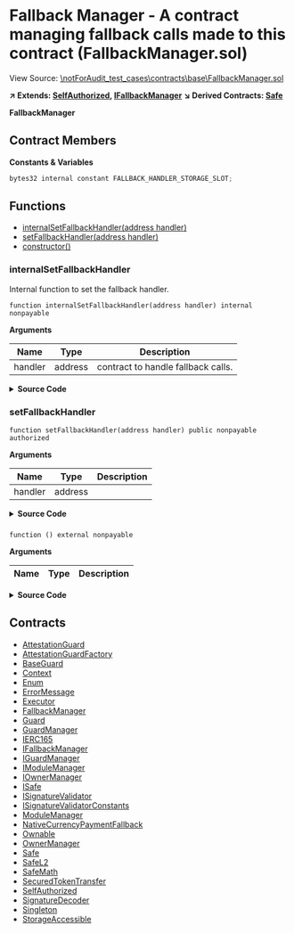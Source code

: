 # Fallback Manager - A contract managing fallback calls made to this contract (FallbackManager.sol)

View Source: [\notForAudit_test_cases\contracts\base\FallbackManager.sol](..\notForAudit_test_cases\contracts\base\FallbackManager.sol)

**↗ Extends: [SelfAuthorized](SelfAuthorized.md), [IFallbackManager](IFallbackManager.md)**
**↘ Derived Contracts: [Safe](Safe.md)**

**FallbackManager**

## Contract Members
**Constants & Variables**

```js
bytes32 internal constant FALLBACK_HANDLER_STORAGE_SLOT;

```

## Functions

- [internalSetFallbackHandler(address handler)](#internalsetfallbackhandler)
- [setFallbackHandler(address handler)](#setfallbackhandler)
- [constructor()](#)

### internalSetFallbackHandler

Internal function to set the fallback handler.

```solidity
function internalSetFallbackHandler(address handler) internal nonpayable
```

**Arguments**

| Name        | Type           | Description  |
| ------------- |------------- | -----|
| handler | address | contract to handle fallback calls. | 

<details>
	<summary><strong>Source Code</strong></summary>

```javascript
function internalSetFallbackHandler(address handler) internal {
        /*
            If a fallback handler is set to self, then the following attack vector is opened:
            Imagine we have a function like this:
            function withdraw() internal authorized {
                withdrawalAddress.call.value(address(this).balance)("");
            }

            If the fallback method is triggered, the fallback handler appends the msg.sender address to the calldata and calls the fallback handler.
            A potential attacker could call a Safe with the 3 bytes signature of a withdraw function. Since 3 bytes do not create a valid signature,
            the call would end in a fallback handler. Since it appends the msg.sender address to the calldata, the attacker could craft an address 
            where the first 3 bytes of the previous calldata + the first byte of the address make up a valid function signature. The subsequent call would result in unsanctioned access to Safe's internal protected methods.
            For some reason, solidity matches the first 4 bytes of the calldata to a function signature, regardless if more data follow these 4 bytes.
        */
        if (handler == address(this)) revertWithError("GS400");

        /* solhint-disable no-inline-assembly */
        /// @solidity memory-safe-assembly
        assembly {
            sstore(FALLBACK_HANDLER_STORAGE_SLOT, handler)
        }
        /* solhint-enable no-inline-assembly */
    }
```
</details>

### setFallbackHandler

```solidity
function setFallbackHandler(address handler) public nonpayable authorized 
```

**Arguments**

| Name        | Type           | Description  |
| ------------- |------------- | -----|
| handler | address |  | 

<details>
	<summary><strong>Source Code</strong></summary>

```javascript
function setFallbackHandler(address handler) public override authorized {
        internalSetFallbackHandler(handler);
        emit ChangedFallbackHandler(handler);
    }
```
</details>

### 

```solidity
function () external nonpayable
```

**Arguments**

| Name        | Type           | Description  |
| ------------- |------------- | -----|

<details>
	<summary><strong>Source Code</strong></summary>

```javascript
fallback() external {
        /* solhint-disable no-inline-assembly */
        /// @solidity memory-safe-assembly
        assembly {
            // When compiled with the optimizer, the compiler relies on a certain assumptions on how the
            // memory is used, therefore we need to guarantee memory safety (keeping the free memory point 0x40 slot intact,
            // not going beyond the scratch space, etc)
            // Solidity docs: https://docs.soliditylang.org/en/latest/assembly.html#memory-safety

            let handler := sload(FALLBACK_HANDLER_STORAGE_SLOT)

            if iszero(handler) {
                return(0, 0)
            }

            let ptr := mload(0x40)
            calldatacopy(ptr, 0, calldatasize())

            // The msg.sender address is shifted to the left by 12 bytes to remove the padding
            // Then the address without padding is stored right after the calldata
            mstore(add(ptr, calldatasize()), shl(96, caller()))

            // Add 20 bytes for the address appended add the end
            let success := call(gas(), handler, 0, ptr, add(calldatasize(), 20), 0, 0)

            returndatacopy(ptr, 0, returndatasize())
            if iszero(success) {
                revert(ptr, returndatasize())
            }
            return(ptr, returndatasize())
        }
        /* solhint-enable no-inline-assembly */
    }
```
</details>

## Contracts

* [AttestationGuard](AttestationGuard.md)
* [AttestationGuardFactory](AttestationGuardFactory.md)
* [BaseGuard](BaseGuard.md)
* [Context](Context.md)
* [Enum](Enum.md)
* [ErrorMessage](ErrorMessage.md)
* [Executor](Executor.md)
* [FallbackManager](FallbackManager.md)
* [Guard](Guard.md)
* [GuardManager](GuardManager.md)
* [IERC165](IERC165.md)
* [IFallbackManager](IFallbackManager.md)
* [IGuardManager](IGuardManager.md)
* [IModuleManager](IModuleManager.md)
* [IOwnerManager](IOwnerManager.md)
* [ISafe](ISafe.md)
* [ISignatureValidator](ISignatureValidator.md)
* [ISignatureValidatorConstants](ISignatureValidatorConstants.md)
* [ModuleManager](ModuleManager.md)
* [NativeCurrencyPaymentFallback](NativeCurrencyPaymentFallback.md)
* [Ownable](Ownable.md)
* [OwnerManager](OwnerManager.md)
* [Safe](Safe.md)
* [SafeL2](SafeL2.md)
* [SafeMath](SafeMath.md)
* [SecuredTokenTransfer](SecuredTokenTransfer.md)
* [SelfAuthorized](SelfAuthorized.md)
* [SignatureDecoder](SignatureDecoder.md)
* [Singleton](Singleton.md)
* [StorageAccessible](StorageAccessible.md)
